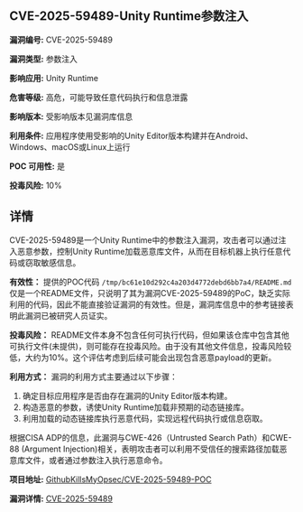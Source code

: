 ## CVE-2025-59489-Unity Runtime参数注入

**漏洞编号:** CVE-2025-59489

**漏洞类型:** 参数注入

**影响应用:** Unity Runtime

**危害等级:** 高危，可能导致任意代码执行和信息泄露

**影响版本:** 受影响版本见漏洞库信息

**利用条件:** 应用程序使用受影响的Unity Editor版本构建并在Android、Windows、macOS或Linux上运行

**POC 可用性:** 是

**投毒风险:** 10%

## 详情

CVE-2025-59489是一个Unity Runtime中的参数注入漏洞，攻击者可以通过注入恶意参数，控制Unity Runtime加载恶意库文件，从而在目标机器上执行任意代码或窃取敏感信息。

**有效性：**
提供的POC代码 `/tmp/bc61e10d292c4a203d4772debd6bb7a4/README.md` 仅是一个README文件，只说明了其为漏洞CVE-2025-59489的PoC，缺乏实际利用的代码，因此不能直接验证漏洞的有效性。但是，漏洞库信息中的参考链接表明此漏洞已被研究人员证实。

**投毒风险：**
README文件本身不包含任何可执行代码，但如果该仓库中包含其他可执行文件(未提供)，则可能存在投毒风险。由于没有其他文件信息，投毒风险较低，大约为10%。这个评估考虑到后续可能会出现包含恶意payload的更新。

**利用方式：**
漏洞的利用方式主要通过以下步骤：
1.  确定目标应用程序是否由存在漏洞的Unity Editor版本构建。
2.  构造恶意的参数，诱使Unity Runtime加载非预期的动态链接库。
3.  利用加载的动态链接库执行恶意代码，实现远程代码执行或信息窃取。

根据CISA ADP的信息，此漏洞与CWE-426（Untrusted Search Path）和CWE-88 (Argument Injection)相关，表明攻击者可以利用不受信任的搜索路径加载恶意库文件，或者通过参数注入执行恶意命令。

**项目地址:** [GithubKillsMyOpsec/CVE-2025-59489-POC](https://github.com/GithubKillsMyOpsec/CVE-2025-59489-POC)

**漏洞详情:** [CVE-2025-59489](https://nvd.nist.gov/vuln/detail/CVE-2025-59489)